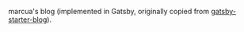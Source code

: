marcua's blog (implemented in Gatsby, originally copied from [gatsby-starter-blog](https://github.com/gatsbyjs/gatsby-starter-blog)).